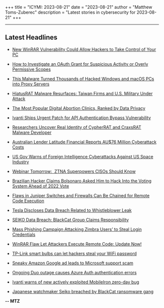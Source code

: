 +++
title = "ICYMI: 2023-08-21"
date = "2023-08-21"
author = "Matthew Toms-Zuberec"
description = "Latest stories in cybersecurity for 2023-08-21"
+++

---------------------------------------------------------------------------
## Latest Headlines
- [New WinRAR Vulnerability Could Allow Hackers to Take Control of Your PC](https://thehackernews.com/2023/08/new-winrar-vulnerability-could-allow.html)

- [How to Investigate an OAuth Grant for Suspicious Activity or Overly Permissive Scopes](https://thehackernews.com/2023/08/how-to-investigate-oauth-grant-for.html)

- [This Malware Turned Thousands of Hacked Windows and macOS PCs into Proxy Servers](https://thehackernews.com/2023/08/this-malware-turned-thousands-of-hacked.html)

- [HiatusRAT Malware Resurfaces: Taiwan Firms and U.S. Military Under Attack](https://thehackernews.com/2023/08/hiatusrat-malware-resurfaces-taiwan.html)

- [The Most Popular Digital Abortion Clinics, Ranked by Data Privacy](https://www.wired.com/story/most-popular-digital-telehealth-medication-abortion-ranked-data-privacy/)

- [Ivanti Ships Urgent Patch for API Authentication Bypass Vulnerability](https://www.securityweek.com/ivanti-ships-urgent-patch-for-api-authentication-bypass-vulnerability/)

- [Researchers Uncover Real Identity of CypherRAT and CraxsRAT Malware Developer](https://www.securityweek.com/researchers-uncover-real-identity-of-cypherrat-and-craxsrat-malware-developer/)

- [Australian Lender Latitude Financial Reports AU$76 Million Cyberattack Costs](https://www.securityweek.com/australian-lender-latitude-financial-reports-au76-million-cyberattack-costs/)

- [US Gov Warns of Foreign Intelligence Cyberattacks Against US Space Industry](https://www.securityweek.com/us-gov-warns-of-foreign-intelligence-cyberattacks-against-us-space-industry/)

- [Webinar Tomorrow:  ZTNA Superpowers CISOs Should Know](https://www.securityweek.com/webinar-tomorrow-ztna-superpowers-cisos-should-know/)

- [Brazilian Hacker Claims Bolsonaro Asked Him to Hack Into the Voting System Ahead of 2022 Vote](https://www.securityweek.com/brazilian-hacker-claims-bolsonaro-asked-him-to-hack-into-the-voting-system-ahead-of-2022-vote/)

- [Flaws in Juniper Switches and Firewalls Can Be Chained for Remote Code Execution](https://www.securityweek.com/flaws-in-juniper-switches-and-firewalls-can-be-chained-for-remote-code-execution/)

- [Tesla Discloses Data Breach Related to Whistleblower Leak](https://www.securityweek.com/tesla-discloses-data-breach-related-to-whistleblower-leak/)

- [SEIKO Data Breach: BlackCat Group Claims Responsibility](https://cybersecuritynews.com/seiko-data-breach/)

- [Mass Phishing Campaign Attacking Zimbra Users’ to Steal Login Credentials](https://cybersecuritynews.com/mass-phishing-campaign-zimbra/)

- [WinRAR Flaw Let Attackers Execute Remote Code: Update Now!](https://cybersecuritynews.com/winrar-flaw-attackers-remote-code/)

- [TP-Link smart bulbs can let hackers steal your WiFi password](https://www.bleepingcomputer.com/news/security/tp-link-smart-bulbs-can-let-hackers-steal-your-wifi-password/)

- [Sneaky Amazon Google ad leads to Microsoft support scam](https://www.bleepingcomputer.com/news/security/sneaky-amazon-google-ad-leads-to-microsoft-support-scam/)

- [Ongoing Duo outage causes Azure Auth authentication errors](https://www.bleepingcomputer.com/news/technology/ongoing-duo-outage-causes-azure-auth-authentication-errors/)

- [Ivanti warns of new actively exploited MobileIron zero-day bug](https://www.bleepingcomputer.com/news/security/ivanti-warns-of-new-actively-exploited-mobileiron-zero-day-bug/)

- [Japanese watchmaker Seiko breached by BlackCat ransomware gang](https://www.bleepingcomputer.com/news/security/japanese-watchmaker-seiko-breached-by-blackcat-ransomware-gang/)

**-- MTZ**